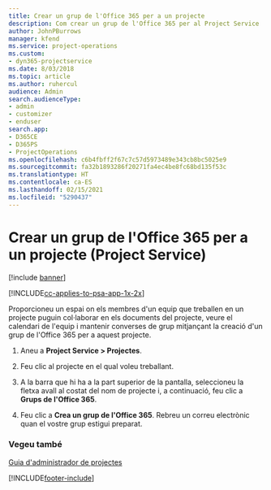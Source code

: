 ```yaml
---
title: Crear un grup de l'Office 365 per a un projecte
description: Com crear un grup de l'Office 365 per al Project Service
author: JohnPBurrows
manager: kfend
ms.service: project-operations
ms.custom:
- dyn365-projectservice
ms.date: 8/03/2018
ms.topic: article
ms.author: ruhercul
audience: Admin
search.audienceType:
- admin
- customizer
- enduser
search.app:
- D365CE
- D365PS
- ProjectOperations
ms.openlocfilehash: c6b4fbff2f67c7c57d5973489e343cb8bc5025e9
ms.sourcegitcommit: fa32b1893286f20271fa4ec4be8fc68bd135f53c
ms.translationtype: HT
ms.contentlocale: ca-ES
ms.lasthandoff: 02/15/2021
ms.locfileid: "5290437"
---
```

# <a name="create-an-office-365-group-for-a-project-project-service"></a>Crear un grup de l'Office 365 per a un projecte (Project Service)

[!include [banner](../includes/psa-now-project-operations.md)]

[!INCLUDE[cc-applies-to-psa-app-1x-2x](../includes/cc-applies-to-psa-app-1x-2x.md)]

Proporcioneu un espai on els membres d'un equip que treballen en un projecte puguin col·laborar en els documents del projecte, veure el calendari de l'equip i mantenir converses de grup mitjançant la creació d'un grup de l'Office 365 per a aquest projecte.  
  
1.  Aneu a **Project Service > Projectes**.  
  
2.  Feu clic al projecte en el qual voleu treballant.  
  
3.  A la barra que hi ha a la part superior de la pantalla, seleccioneu la fletxa avall al costat del nom de projecte i, a continuació, feu clic a **Grups de l'Office 365**.  
  
4.  Feu clic a **Crea un grup de l'Office 365**. Rebreu un correu electrònic quan el vostre grup estigui preparat.  
  
### <a name="see-also"></a>Vegeu també  
 [Guia d'administrador de projectes](../psa/project-manager-guide.md)


[!INCLUDE[footer-include](../includes/footer-banner.md)]
